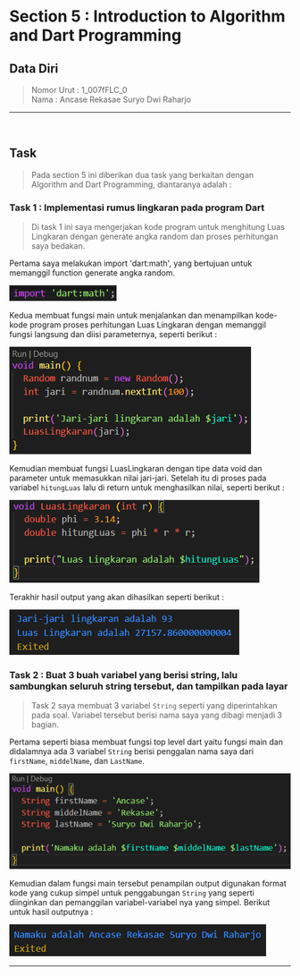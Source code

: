 # Section 5 : Introduction to Algorithm and Dart Programming

## Data Diri

> Nomor Urut  : 1_007fFLC_0 <br>
Nama        : Ancase Rekasae Suryo Dwi Raharjo

--- 

<br>

## Task

>Pada section 5 ini diberikan dua task yang berkaitan dengan Algorithm and Dart Programming, diantaranya adalah :

### Task 1 : Implementasi rumus lingkaran pada program Dart

>Di task 1 ini saya mengerjakan kode program untuk menghitung Luas Lingkaran dengan generate angka random dan proses perhitungan saya bedakan.

Pertama saya melakukan import 'dart:math', yang bertujuan untuk memanggil function generate angka random.

![import Dart Marh](../Screenshots/Screenshot_importDartMath.png)

Kedua membuat fungsi main untuk menjalankan dan menampilkan kode-kode program proses perhitungan Luas Lingkaran dengan memanggil fungsi langsung dan diisi parameternya, seperti berikut :

![fungis Main](../Screenshots/Screenshot_fungsiMain.png)


Kemudian membuat fungsi LuasLingkaran dengan tipe data void dan parameter untuk memasukkan nilai jari-jari. Setelah itu di proses pada variabel `hitungLuas` lalu di return untuk menghasilkan nilai, seperti berikut :

![fungsi LuasLingkaran](../Screenshots/Screenshot_fungsiLuasLingkaran.png)

Terakhir hasil output yang akan dihasilkan seperti berikut :

![hasil Run Luas Lingkaran](../Screenshots/Screenshot_hasilRunLuasLingkaran.png)

### Task 2 : Buat 3 buah variabel yang berisi string, lalu sambungkan seluruh string tersebut, dan tampilkan pada layar

>Task 2 saya membuat 3 variabel `String` seperti yang diperintahkan pada soal. Variabel tersebut berisi nama saya yang dibagi menjadi 3 bagian.

Pertama seperti biasa membuat fungsi top level dart yaitu fungsi main dan didalamnya ada 3 variabel `String` berisi penggalan nama saya dari `firstName`, `middelName`, dan `LastName`.

![fungsi Main 3 variabel](../Screenshots/Screenshot_3Variebel.png)

Kemudian dalam fungsi main tersebut penampilan output digunakan format kode yang cukup simpel untuk penggabungan `String` yang seperti diinginkan dan pemanggilan variabel-variabel nya yang simpel. Berikut untuk hasil outputnya :

![hasil Run 3 Variabel](../Screenshots/Screenshot_hasilRun3variabel.png)

---

